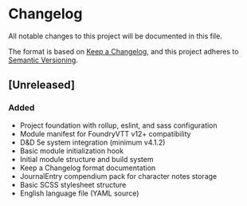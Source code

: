 # Changelog

All notable changes to this project will be documented in this file.

The format is based on [Keep a Changelog](https://keepachangelog.com/en/1.1.0/),
and this project adheres to [Semantic Versioning](https://semver.org/spec/v2.0.0.html).

## [Unreleased]

### Added
- Project foundation with rollup, eslint, and sass configuration
- Module manifest for FoundryVTT v12+ compatibility
- D&D 5e system integration (minimum v4.1.2)
- Basic module initialization hook
- Initial module structure and build system
- Keep a Changelog format documentation
- JournalEntry compendium pack for character notes storage
- Basic SCSS stylesheet structure
- English language file (YAML source)